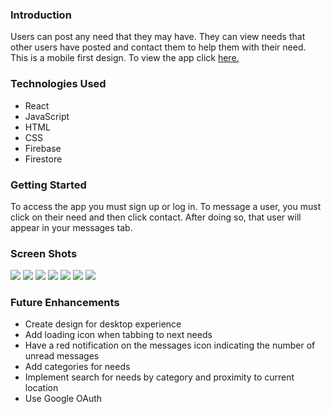 <h3>Introduction</h3>
<p>Users can post any need that they may have. They can view needs that other users have posted and contact them to help them with their need. This is a mobile first design. To view the app click <a href='https://needs-met.firebaseapp.com'>here.</a></p>

<h3>Technologies Used</h3>
<ul>
  <li>React</li>
  <li>JavaScript</li>
  <li>HTML</li>
  <li>CSS</li>
  <li>Firebase</li>
  <li>Firestore</li>
</ul>

<h3>Getting Started</h3>
To access the app you must sign up or log in. To message a user, you must click on their need and then click contact. After doing so, that user will appear in your messages tab.

<h3>Screen Shots</h3>
<img style='max-width: 650px' src='https://imgur.com/NkPudrR.png' />
<img style='max-width: 650px'
src='https://imgur.com/n2ZPSud.png' />
<img style='max-width: 650px'
src='https://imgur.com/ZL0LlwL.png' />
<img style='max-width: 650px'
src='https://imgur.com/mpfFMa6.png' />
<img 
style='max-width: 650px'
src='https://imgur.com/R3NbLZx.png' />
<img style='max-width: 650px'
src='https://imgur.com/knwFL1q.png' />
<img style='max-width: 650px'
src='https://imgur.com/LWTS5mo.png' />

<h3>Future Enhancements</h3>
<ul>
  <li>Create design for desktop experience</li>
  <li>Add loading icon when tabbing to next needs </li>
  <li>Have a red notification on the messages icon indicating the number of unread messages</li>
  <li>Add categories for needs</li>
  <li>Implement search for needs by category and proximity to current location</li>
  <li>Use Google OAuth</li>
</uL>
